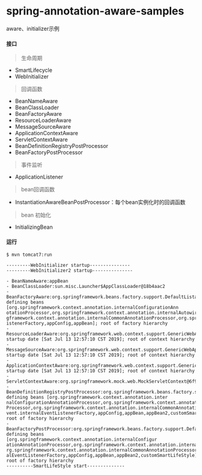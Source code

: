 # spring-annotation-aware-samples

aware、initializer示例

#### 接口

> 生命周期
- SmartLifecycle
- WebInitializer

> 回调函数
- BeanNameAware
- BeanClassLoader
- BeanFactoryAware
- ResourceLoaderAware
- MessageSourceAware
- ApplicationContextAware
- ServletContextAware
- BeanDefinitionRegistryPostProcessor
- BeanFactoryPostProcessor

> 事件监听
- ApplicationListener

> bean回调函数
- InstantiationAwareBeanPostProcessor：每个bean实例化时的回调函数


> bean 初始化

- InitializingBean


#### 运行

`$ mvn tomcat7:run`


```
---------WebInitializer startup---------------
---------WebInitializer2 startup---------------

- BeanNameAware:appBean
- BeanClassLoader:sun.misc.Launcher$AppClassLoader@18b4aac2
- BeanFactoryAware:org.springframework.beans.factory.support.DefaultListableBeanFactory@7ba18f1b: defining beans [org.springframework.context.annotation.internalConfigurationAnn
otationProcessor,org.springframework.context.annotation.internalAutowiredAnnotationProcessor,org.springframework.context.annotation.internalRequiredAnnotationProcessor,org.sprin
gframework.context.annotation.internalCommonAnnotationProcessor,org.springframework.context.event.internalEventListenerProcessor,org.springframework.context.event.internalEventL
istenerFactory,appConfig,appBean]; root of factory hierarchy
- ResourceLoaderAware:org.springframework.web.context.support.GenericWebApplicationContext@5e3a8624: startup date [Sat Jul 13 12:57:10 CST 2019]; root of context hierarchy
- MessageSourceAware:org.springframework.web.context.support.GenericWebApplicationContext@5e3a8624: startup date [Sat Jul 13 12:57:10 CST 2019]; root of context hierarchy
- ApplicationContextAware:org.springframework.web.context.support.GenericWebApplicationContext@5e3a8624: startup date [Sat Jul 13 12:57:10 CST 2019]; root of context hierarchy
- ServletContextAware:org.springframework.mock.web.MockServletContext@6f96c77
- BeanDefinitionRegistryPostProcessor:org.springframework.beans.factory.support.DefaultListableBeanFactory@2f345f3f: defining beans [org.springframework.context.annotation.inter
nalConfigurationAnnotationProcessor,org.springframework.context.annotation.internalAutowiredAnnotationProcessor,org.springframework.context.annotation.internalRequiredAnnotation
Processor,org.springframework.context.annotation.internalCommonAnnotationProcessor,org.springframework.context.event.internalEventListenerProcessor,org.springframework.context.e
vent.internalEventListenerFactory,appConfig,appBean,appBean2,customSmartLifeStyle]; root of factory hierarchy
- BeanFactoryPostProcessor:org.springframework.beans.factory.support.DefaultListableBeanFactory@606897a8: defining beans [org.springframework.context.annotation.internalConfigur
ationAnnotationProcessor,org.springframework.context.annotation.internalAutowiredAnnotationProcessor,org.springframework.context.annotation.internalRequiredAnnotationProcessor,o
rg.springframework.context.annotation.internalCommonAnnotationProcessor,org.springframework.context.event.internalEventListenerProcessor,org.springframework.context.event.intern
alEventListenerFactory,appConfig,appBean,appBean2,customSmartLifeStyle]; root of factory hierarchy
----------SmartLifeStyle start--------------

```
